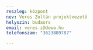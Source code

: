 ```yaml
---
reszleg: központ
nev: Veres Zoltán projektvezető
helyszin: budaors
email: veres.z@dewa.hu
telefonszam: "3623889787"

---
```

